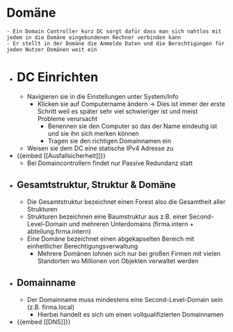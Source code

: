# Domäne
	- Ein Domain Controller kurz DC sorgt dafür dass man sich nahtlos mit jedem in die Domäne eingebundenen Rechner verbinden kann
	- Er stellt in der Domäne die Anmelde Daten und die Berechtigungen für jeden Nutzer Domänen weit ein
- # DC Einrichten
	- Navigieren sie in die Einstellungen unter System/Info
		- Klicken sie auf Computername ändern -> Dies ist immer der erste Schritt weil es später sehr viel schwieriger ist und meist Probleme verursacht
			- Benennen sie den Computer so das der Name eindeutig ist und sie ihn sich merken können
			- Tragen sie den richtigen Domainnamen ein
	- Weisen sie dem DC eine statische IPv4 Adresse zu
- {{embed [[Ausfallsicherheit]]}}
	- Bei Domaincontrollern findet nur Passive Redundanz statt
- ## Gesamtstruktur, Struktur & Domäne
	- Die Gesamtstruktur bezeichnet einen Forest also die Gesamtheit aller Strukturen
	- Strukturen bezeichnen eine Baumstruktur aus z.B. einer Second-Level-Domain und mehreren Unterdomains (firma.intern + abteilung.firma.intern)
	- Eine Domäne bezeichnet einen abgekapselten Bereich mit einheitlicher Berechtigungsverwaltung
		- Mehrere Domänen lohnen sich nur bei großen Firmen mit vielen Standorten wo Millionen von Objekten verwaltet werden
- ## Domainname
	- Der Domainname muss mindestens eine Second-Level-Domain sein (z.B. firma.local)
		- Hierbei handelt es sich um einen vollqualifizierten Domainnamen
- {{embed [[DNS]]}}